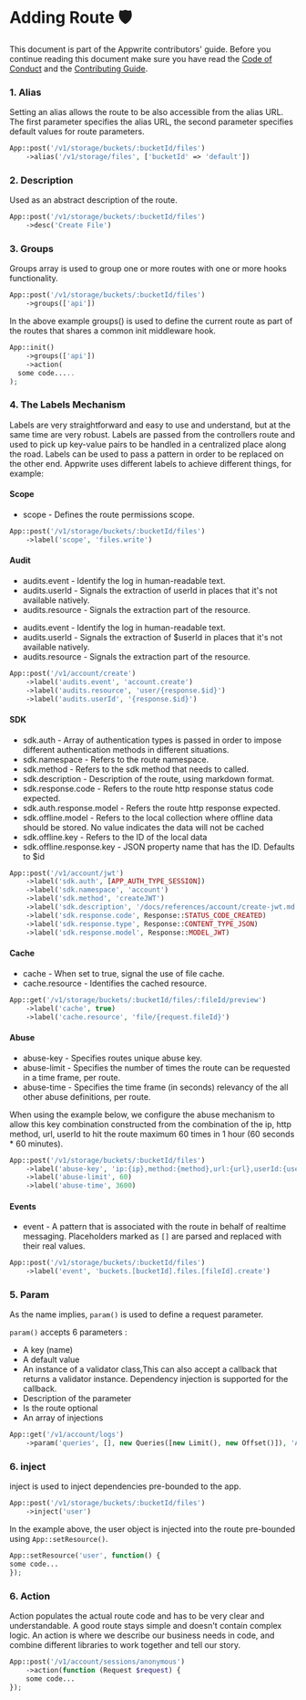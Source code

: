 # Adding Route 🛡

This document is part of the Appwrite contributors' guide. Before you continue reading this document make sure you have read the [Code of Conduct](https://github.com/appwrite/.github/blob/main/CODE_OF_CONDUCT.md) and the [Contributing Guide](https://github.com/appwrite/appwrite/blob/main/CONTRIBUTING.md).

### 1. Alias

Setting an alias allows the route to be also accessible from the alias URL.
The first parameter specifies the alias URL, the second parameter specifies default values for route parameters.

```php
App::post('/v1/storage/buckets/:bucketId/files')
    ->alias('/v1/storage/files', ['bucketId' => 'default'])
```

### 2. Description

Used as an abstract description of the route.

```php
App::post('/v1/storage/buckets/:bucketId/files')
    ->desc('Create File')
```

### 3. Groups

Groups array is used to group one or more routes with one or more hooks functionality.

```php
App::post('/v1/storage/buckets/:bucketId/files')
    ->groups(['api'])
```

In the above example groups() is used to define the current route as part of the routes that shares a common init middleware hook.

```php
App::init()
    ->groups(['api'])
    ->action(
  some code.....
);
```

### 4. The Labels Mechanism
Labels are very straightforward and easy to use and understand, but at the same time are very robust.
Labels are passed from the controllers route and used to pick up key-value pairs to be handled in a centralized place
along the road.
Labels can be used to pass a pattern in order to be replaced on the other end.
Appwrite uses different labels to achieve different things, for example:

#### Scope

- scope - Defines the route permissions scope.

```php
App::post('/v1/storage/buckets/:bucketId/files')
    ->label('scope', 'files.write')
```

#### Audit
* audits.event - Identify the log in human-readable text.
* audits.userId - Signals the extraction of userId in places that it's not available natively.
* audits.resource - Signals the extraction part of the resource.

- audits.event - Identify the log in human-readable text.
- audits.userId - Signals the extraction of $userId in places that it's not available natively.
- audits.resource - Signals the extraction part of the resource.

```php
App::post('/v1/account/create')
    ->label('audits.event', 'account.create')
    ->label('audits.resource', 'user/{response.$id}')
    ->label('audits.userId', '{response.$id}')
```

#### SDK
* sdk.auth - Array of authentication types is passed in order to impose different authentication methods in different situations.
* sdk.namespace - Refers to the route namespace.
* sdk.method - Refers to the sdk method that needs to called.
* sdk.description - Description of the route, using markdown format.
* sdk.response.code - Refers to the route http response status code expected.
* sdk.auth.response.model - Refers the route http response expected.
* sdk.offline.model - Refers to the local collection where offline data should be stored. No value indicates the data will not be cached
* sdk.offline.key - Refers to the ID of the local data
* sdk.offline.response.key - JSON property name that has the ID. Defaults to $id

```php
App::post('/v1/account/jwt')
    ->label('sdk.auth', [APP_AUTH_TYPE_SESSION])
    ->label('sdk.namespace', 'account')
    ->label('sdk.method', 'createJWT')
    ->label('sdk.description', '/docs/references/account/create-jwt.md')
    ->label('sdk.response.code', Response::STATUS_CODE_CREATED)
    ->label('sdk.response.type', Response::CONTENT_TYPE_JSON)
    ->label('sdk.response.model', Response::MODEL_JWT)
```

#### Cache

- cache - When set to true, signal the use of file cache.
- cache.resource - Identifies the cached resource.

```php
App::get('/v1/storage/buckets/:bucketId/files/:fileId/preview')
    ->label('cache', true)
    ->label('cache.resource', 'file/{request.fileId}')
```

#### Abuse

- abuse-key - Specifies routes unique abuse key.
- abuse-limit - Specifies the number of times the route can be requested in a time frame, per route.
- abuse-time - Specifies the time frame (in seconds) relevancy of the all other abuse definitions, per route.

When using the example below, we configure the abuse mechanism to allow this key combination
constructed from the combination of the ip, http method, url, userId to hit the route maximum 60 times in 1 hour (60 seconds \* 60 minutes).

```php
App::post('/v1/storage/buckets/:bucketId/files')
    ->label('abuse-key', 'ip:{ip},method:{method},url:{url},userId:{userId}')
    ->label('abuse-limit', 60)
    ->label('abuse-time', 3600)
```

#### Events

- event - A pattern that is associated with the route in behalf of realtime messaging.
  Placeholders marked as `[]` are parsed and replaced with their real values.

```php
App::post('/v1/storage/buckets/:bucketId/files')
    ->label('event', 'buckets.[bucketId].files.[fileId].create')
```

### 5. Param

As the name implies, `param()` is used to define a request parameter.

`param()` accepts 6 parameters :

- A key (name)
- A default value
- An instance of a validator class,This can also accept a callback that returns a validator instance. Dependency injection is supported for the callback.
- Description of the parameter
- Is the route optional
- An array of injections

```php
App::get('/v1/account/logs')
    ->param('queries', [], new Queries([new Limit(), new Offset()]), 'Array of query strings generated using the Query class provided by the SDK. [Learn more about queries](https://appwrite.io/docs/queries). Only supported methods are limit and offset', true)
```

### 6. inject

inject is used to inject dependencies pre-bounded to the app.

```php
App::post('/v1/storage/buckets/:bucketId/files')
    ->inject('user')
```

In the example above, the user object is injected into the route pre-bounded using `App::setResource()`.

```php
App::setResource('user', function() {
some code...
});
```

### 6. Action
Action populates the actual route code and has to be very clear and understandable. A good route stays simple and doesn't contain complex logic. An action is where we describe our business needs in code, and combine different libraries to work together and tell our story.

```php
App::post('/v1/account/sessions/anonymous')
    ->action(function (Request $request) {
    some code...
});
```
